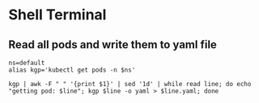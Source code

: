 # Shell Terminal

## Read all pods and write them to yaml file

```console
ns=default
alias kgp='kubectl get pods -n $ns'

kgp | awk -F " " '{print $1}' | sed '1d' | while read line; do echo "getting pod: $line"; kgp $line -o yaml > $line.yaml; done
```
